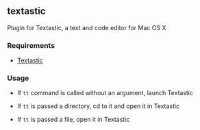 ## textastic

Plugin for Textastic, a text and code editor for Mac OS X

### Requirements

-   [Textastic](https://www.textasticapp.com/mac.html)

### Usage

-   If `tt` command is called without an argument, launch Textastic

-   If `tt` is passed a directory, cd to it and open it in Textastic

-   If `tt` is passed a file, open it in Textastic
